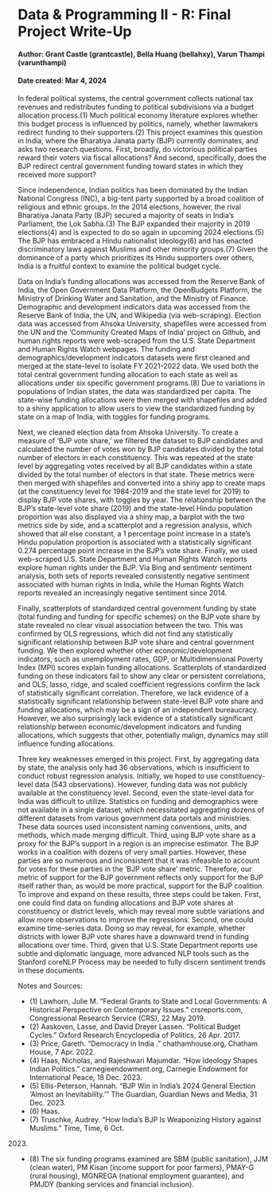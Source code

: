 # Data & Programming II - R: Final Project Write-Up

#### Author: Grant Castle (grantcastle), Bella Huang (bellahxy), Varun Thampi (varunthampi)
#### Date created: Mar 4, 2024


In federal political systems, the central government collects national tax revenues and
redistributes funding to political subdivisions via a budget allocation process.(1) Much political
economy literature explores whether this budget process is influenced by politics, namely, whether
lawmakers redirect funding to their supporters.(2) This project examines this question in India,
where the Bharatiya Janata party (BJP) currently dominates, and asks two research questions. First,
broadly, do victorious political parties reward their voters via fiscal allocations? And second,
specifically, does the BJP redirect central government funding toward states in which they received
more support?


Since independence, Indian politics has been dominated by the Indian National Congress (INC), a
big-tent party supported by a broad coalition of religious and ethnic groups. In the 2014
elections, however, the rival Bharatiya Janata Party (BJP) secured a majority of seats in India’s
Parliament, the Lok Sabha.(3) The BJP expanded their majority in 2019 elections(4) and is expected
to do so again in upcoming 2024 elections.(5) The BJP has embraced a Hindu nationalist ideology(6)
and has enacted discriminatory laws against Muslims and other minority groups.(7) Given the
dominance of a party which prioritizes its Hindu supporters over others, India is a fruitful
context to examine the political budget cycle.


Data on India’s funding allocations was accessed from the Reserve Bank of India, the Open
Government Data Platform, the OpenBudgets Platform, the Ministry of Drinking Water and Sanitation,
and the Ministry of Finance. Demographic and development indicators data was accessed from the
Reserve Bank of India, the UN, and Wikipedia (via web-scraping). Election data was accessed from
Ahsoka University, shapefiles were accessed from the UN and the ‘Community Created Maps of India’
project on Github, and human rights reports were web-scraped from the U.S. State Department and
Human Rights Watch webpages. The funding and demographics/development indicators datasets were
first cleaned and merged at the state-level to isolate FY 2021-2022 data. We used both the total
central government funding allocation to each state as well as allocations under six specific
government programs.(8) Due to variations in populations of Indian states, the data was
standardized per capita. The state-wise funding allocations were then merged with shapefiles and
added to a shiny application to allow users to view the standardized funding by state on a map of
India, with toggles for funding programs.


Next, we cleaned election data from Ahsoka University. To create a measure of ‘BJP vote share,’ we
filtered the dataset to BJP candidates and calculated the number of votes won by BJP candidates divided
by the total number of electors in each constituency. This was repeated at the state level by
aggregating votes received by all BJP candidates within a state divided by the total number of electors
in that state. These metrics were then merged with shapefiles and converted into a shiny app to create
maps (at the constituency level for 1984-2019 and the state level for 2019) to display BJP vote shares,
with toggles by year. The relationship between the BJP’s state-level vote share (2019) and the
state-level Hindu population proportion was also displayed via a shiny map, a barplot with the two
metrics side by side, and a scatterplot and a regression analysis, which showed that all else constant,
a 1 percentage point increase in a state’s Hindu population proportion is associated with a
statistically significant 0.274 percentage point increase in the BJP’s vote share. Finally, we used
web-scraped U.S. State Department and Human Rights Watch reports explore human rights under the BJP.
Via Bing and sentimentr sentiment analysis, both sets of reports revealed consistently negative
sentiment associated with human rights in India, while the Human Rights Watch reports revealed an
increasingly negative sentiment since 2014. 

Finally, scatterplots of standardized central government funding by state (total funding and funding
for specific schemes) on the BJP vote share by state revealed no clear visual association between the
two. This was confirmed by OLS regressions, which did not find any statistically significant
relationship between BJP vote share and central government funding. We then explored whether other
economic/development indicators, such as unemployment rates, GDP, or Multidimensional Poverty Index
(MPI) scores explain funding allocations. Scatterplots of standardized funding on these indicators fail
to show any clear or persistent correlations, and OLS, lasso, ridge, and scaled coefficient regressions
confirm the lack of statistically significant correlation. Therefore, we lack evidence of a
statistically significant relationship between state-level BJP vote share and funding allocations,
which may be a sign of an independent bureaucracy. However, we also surprisingly lack evidence of a
statistically significant relationship between economic/development indicators and funding allocations,
which suggests that other, potentially malign, dynamics may still influence funding allocations.


Three key weaknesses emerged in this project. First, by aggregating data by state, the analysis only
had 36 observations, which is insufficient to conduct robust regression analysis. Initially, we hoped
to use constituency-level data (543 observations). However, funding data was not publicly available at
the constituency level. Second, even the state-level data for India was difficult to utilize.
Statistics on funding and demographics were not available in a single dataset, which necessitated
aggregating dozens of different datasets from various government data portals and ministries. These
data sources used inconsistent naming conventions, units, and methods, which made merging difficult.
Third, using BJP vote share as a proxy for the BJP’s support in a region is an imprecise estimator. The
BJP works in a coalition with dozens of very small parties. However, these parties are so numerous and
inconsistent that it was infeasible to account for votes for these parties in the ‘BJP vote share’
metric. Therefore, our metric of support for the BJP government reflects only support for the BJP
itself rather than, as would be more practical, support for the BJP coalition. To improve and expand on
these results, three steps could be taken. First, one could find data on funding allocations and BJP
vote shares at constituency or district levels, which may reveal more subtle variations and allow more
observations to improve the regressions. Second, one could examine time-series data. Doing so may
reveal, for example, whether districts with lower BJP vote shares have a downward trend in funding
allocations over time. Third, given that U.S. State Department reports use subtle and diplomatic
language, more advanced NLP tools such as the Stanford coreNLP Process may be needed to fully discern
sentiment trends in these documents.


Notes and Sources:
* (1) Lawhorn, Julie M. “Federal Grants to State and Local Governments: A Historical Perspective on
Contemporary Issues.” crsreports.com, Congressional Research Service (CRS), 22 May 2019.
* (2) Aaskoven, Lasse, and David Dreyer Lassen. “Political Budget Cycles.” Oxford Research Encyclopedia
of Politics, 26 Apr. 2017.
* (3) Price, Gareth. “Democracy in India .” chathamhouse.org, Chatham House, 7 Apr. 2022.
* (4) Haas, Nicholas, and Rajeshwari Majumdar. “How Ideology Shapes Indian Politics.”
carnegieendowment.org, Carnegie Endowment for International Peace, 18 Dec. 2023.
* (5) Ellis-Peterson, Hannah. “BJP Win in India’s 2024 General Election ‘Almost an Inevitability.’” The
Guardian, Guardian News and Media, 31 Dec. 2023.
* (6) Haas.
* (7) Truschke, Audrey. “How India’s BJP Is Weaponizing History against Muslims.” Time, Time, 6 Oct.
2023.
* (8) The six funding programs examined are SBM (public sanitation), JJM (clean water), PM Kisan (income
support for poor farmers), PMAY-G (rural housing), MGNREGA (national employment guarantee), and PMJDY
(banking services and financial inclusion). 
